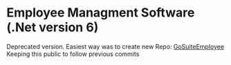 # Employee Managment Software (.Net version 6)
Deprecated version. Easiest way was to create new Repo: [GoSuiteEmployee](https://github.com/John-gigabite/GOSuiteEmployee)
Keeping this public to follow previous commits
